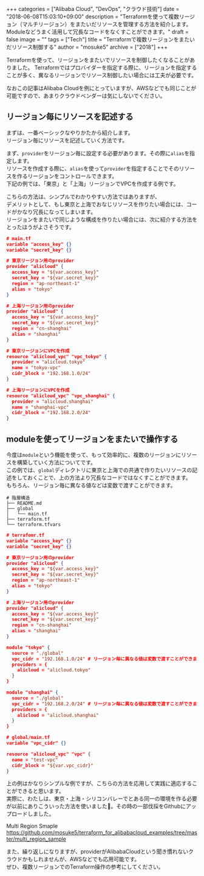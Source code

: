 +++
categories = ["Alibaba Cloud", "DevOps", "クラウド技術"]
date = "2018-06-08T15:03:10+09:00"
description = "Terraformを使って複数リージョン（マルチリージョン）をまたいだリソースを管理する方法を紹介します。Moduleなどうまく活用して冗長なコードをなくすことができます。"
draft = false
image = ""
tags = ["Tech"]
title = "Terraformで複数リージョンをまたいだリソース制御する"
author = "mosuke5"
archive = ["2018"]
+++

Terraformを使って、リージョンをまたいでリソースを制御したくなることがありました。
Terraformではプロバイダーを指定する際に、リージョンを指定することが多く、異なるリージョンでリソース制御したい場合には工夫が必要です。

なおこの記事はAlibaba Cloudを例にとっていますが、AWSなどでも同じことが可能ですので、あまりクラウドベンダーは気にしないでください。
<!--more-->

## リージョン毎にリソースを記述する
まずは、一番ベーシックなやりかたから紹介します。  
リージョン毎にリソースを記述していく方法です。

まず、`provider`をリージョン毎に設定する必要があります。その際に`alias`を指定します。  
リソースを作成する際に、`alias`を使って`provider`を指定することでそのリソースを作るリージョンをコントロールできます。  
下記の例では、「東京」と「上海」リージョンでVPCを作成する例です。

こちらの方法は、シンプルでわかりやすい方法ではありますが、  
デメリットとして、もし東京と上海でおなじリソースを作りたい場合には、コードがかなり冗長になってしまいます。  
リージョンをまたいで同じような構成を作りたい場合には、次に紹介する方法をとったほうがよさそうです。

```json
# main.tf
variable "access_key" {}
variable "secret_key" {}

# 東京リージョン用のprovider
provider "alicloud" {
  access_key = "${var.access_key}"
  secret_key = "${var.secret_key}"
  region = "ap-northeast-1"
  alias = "tokyo"
}

# 上海リージョン用のprovider
provider "alicloud" {
  access_key = "${var.access_key}"
  secret_key = "${var.secret_key}"
  region = "cn-shanghai"
  alias = "shanghai"
}

# 東京リージョンにVPCを作成
resource "alicloud_vpc" "vpc_tokyo" {
  provider = "alicloud.tokyo"
  name = "tokyo-vpc"
  cidr_block = "192.168.1.0/24"
}

# 上海リージョンにVPCを作成
resource "alicloud_vpc" "vpc_shanghai" {
  provider = "alicloud.shanghai"
  name = "shanghai-vpc"
  cidr_block = "192.168.2.0/24"
}
```

## moduleを使ってリージョンをまたいで操作する
今度は`module`という機能を使って、もって効率的に、複数のリージョンにリソースを構築していく方法についてです。  
この例では、`global`ディレクトリに東京と上海での共通で作りたいリソースの記述をしておくことで、上の方法より冗長なコードではなくすことができます。  
もちろん、リージョン毎に異なる値などは変数で渡すことができます。

```
# 階層構造
├── README.md
├── global
│   └── main.tf
├── terraform.tf
└── terraform.tfvars
```

```json
# terrafomr.tf
variable "access_key" {}
variable "secret_key" {}

# 東京リージョン用のprovider
provider "alicloud" {
  access_key = "${var.access_key}"
  secret_key = "${var.secret_key}"
  region = "ap-northeast-1"
  alias = "tokyo"
}

# 上海リージョン用のprovider
provider "alicloud" {
  access_key = "${var.access_key}"
  secret_key = "${var.secret_key}"
  region = "cn-shanghai"
  alias = "shanghai"
}

module "tokyo" {
  source = "./global"
  vpc_cidr = "192.168.1.0/24" # リージョン毎に異なる値は変数で渡すことができます。
  providers = {
    alicloud = "alicloud.tokyo"
  }
}

module "shanghai" {
  source = "./global"
  vpc_cidr = "192.168.2.0/24" # リージョン毎に異なる値は変数で渡すことができます。
  providers = {
    alicloud = "alicloud.shanghai"
  }
}
```

```json
# global/main.tf
variable "vpc_cidr" {}

resource "alicloud_vpc" "vpc" {
  name = "test-vpc"
  cidr_block = "${var.vpc_cidr}"
}
```

上の例はかなりシンプルな例ですが、こちらの方法を応用して実践に適応することができると思います。  
実際に、わたしは、東京・上海・シリコンバレーでとある同一の環境を作る必要が以前にありこういった方法を使いました。その時の一部伐採をGithubにアップロードしました。

Multi Region Smaple  
https://github.com/mosuke5/terraform_for_alibabacloud_examples/tree/master/multi_region_sample

また、繰り返しになりますが、providerがAlibabaCloudという聞き慣れないクラウドかもしれませんが、AWSなどでも応用可能です。  
ぜひ、複数リージョンでのTerraform操作の参考にしてください。

